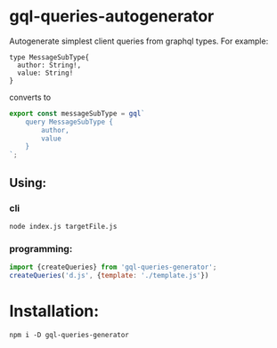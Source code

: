 # gql-queries-autogenerator

Autogenerate simplest client queries from graphql types. For example: 


```
type MessageSubType{
  author: String!,
  value: String!
}
```

converts to 

```js
export const messageSubType = gql`
    query MessageSubType {
        author,
        value
    }
`;
```

## Using: 


### cli

```
node index.js targetFile.js
```


### programming:

```js
import {createQueries} from 'gql-queries-generator';
createQueries('d.js', {template: './template.js'})
```

# Installation: 

```
npm i -D gql-queries-generator
```
